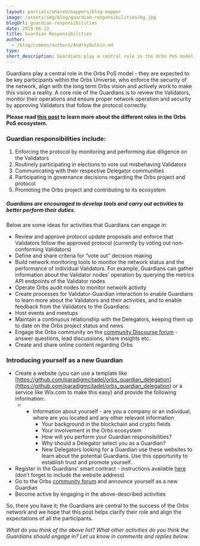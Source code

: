 ```yaml
---
layout: partials/shared/mappers/blog-mapper
image: /assets/img/blog/guardian-responsibilities/bg.jpg
blogUrl: guardian-responsibilities
date: 2019-06-13
title: Guardian Responsibilities
author:
  - /blog/common/authors/AndreyDulkin.md
type:
short_description: Guardians play a central role in the Orbs PoS model - they are expected to be key participants within the Orbs Universe, who enforce the security of the network, align with the long term Orbs vision and actively work to make this vision a reality. A core role of the Guardians is to review the Validators, monitor their operations and ensure proper network operation and security by approving Validators that follow the protocol correctly.
---
```


Guardians play a central role in the Orbs PoS model - they are expected to be key participants within the Orbs Universe, who enforce the security of the network, align with the long term Orbs vision and actively work to make this vision a reality. A core role of the Guardians is to review the Validators, monitor their operations and ensure proper network operation and security by approving Validators that follow the protocol correctly.

**Please read [this post](https://www.orbs.com/the-orbs-pos-universe-archetypes/) to learn more about the different roles in the Orbs PoS ecosystem.**

### Guardian responsibilities include:

1. Enforcing the protocol by monitoring and performing due diligence on the Validators
2. Routinely participating in elections to vote out misbehaving Validators
3. Communicating with their respective Delegator communities
4. Participating in governance decisions regarding the Orbs project and protocol
5. Promoting the Orbs project and contributing to its ecosystem

##### Guardians are encouraged to develop tools and carry out activities to better perform their duties.

Below are some ideas for activities that Guardians can engage in:

- Review and approve protocol update proposals and enforce that Validators follow the approved protocol (currently by voting out non-conforming Validators)
- Define and share criteria for “vote out” decision making
- Build network monitoring tools to monitor the network status and the performance of individual Validators. For example, Guardians can gather information about the Validator nodes’ operation by querying the metrics API endpoints of the Validator nodes
- Operate Orbs audit nodes to monitor network activity
- Create processes for Validator-Guardian interaction to enable Guardians to learn more about the Validators and their activities, and to enable feedback from the Validators to the Guardians:
- Host events and meetups
- Maintain a continuous relationship with the Delegators, keeping them up to date on the Orbs project status and news
- Engage the Orbs community on the [community Discourse forum](https://community.orbs.network/) - answer questions, lead discussions, share insights etc.
- Create and share online content regarding Orbs

### Introducing yourself as a new Guardian

- Create a website (you can use a template like [https://github.com/paradigmcitadel/orbs_guardian_delegation](https://github.com/paradigmcitadel/orbs_guardian_delegation) or a service like Wix.com to make this easy) and provide the following information:
  - - Information about yourself - are you a company or an individual, where are you located and any other relevant information
      - Your background in the blockchain and crypto fields
      - Your involvement in the Orbs ecosystem
      - How will you perform your Guardian responsibilities?
      - Why should a Delegator select you as a Guardian?
      - New Delegators looking for a Guardian use these websites to learn about the potential Guardians. Use this opportunity to establish trust and promote yourself.
- Register in the Guardians’ smart contract - instructions available [here](https://github.com/orbs-network/orbs-ethereum-contracts/blob/master/voting/ethereum/instructions/guardian_registration.md) (don’t forget to include the website address)
- Go to the Orbs [community forum](https://community.orbs.network/) and announce yourself as a new Guardian
- Become active by engaging in the above-described activities

So, there you have it; the Guardians are central to the success of the Orbs network and we hope that this post helps clarify their role and align the expectations of all the participants.

_What do you think of the above list? What other activities do you think the Guardians should engage in? Let us know in comments and replies below._
